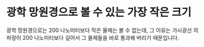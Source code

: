 # 광학 망원경으로 볼 수 있는 가장 작은 크기

광학 망원경으로는 200 나노미터보다 작은 물체는 볼 수 없는데, 그 이유는 가시광선
의 파장이 200 나노미터보다 길어서 그 물체들을 바로 통과해 버리기 때문입니다.
